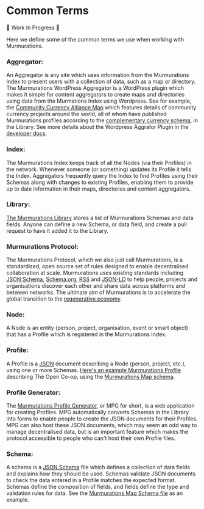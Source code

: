 # Common Terms

:construction: Work In Progress :construction:

Here we define some of the common terms we use when working with Murmurations.

### Aggregator:
An Aggregator is any site which uses information from the Murmurations Index to present users with a collection of data, such as a map or directory. The Murmurations WordPress Aggregator is a WordPress plugin which makes it simple for content aggregators to create maps and directories using data from the Murmations Index using Wordpress. See for example, the [Community Currency Alliance Map](https://map.currency.community/) which features details of community currency projects around the world, all of whom have published Murmurations profiles according to the [complementary currency schema](https://github.com/MurmurationsNetwork/MurmurationsLibrary/blob/main/schemas/complementary_currencies-v2.0.0.json), in the Library. See more details about the Wordpress Aggrator Plugin in the [developer docs](https://docs.murmurations.network/developers/wp-aggregator.html).

### Index:
The Murmurations Index keeps track of all the Nodes (via their Profiles) in the network. Whenever someone (or something) updates its Profile it tells the Index. Aggregators frequently query the Index to find Profiles using their Schemas along with changes to existing Profiles, enabling them to provide up to date information in their maps, directories and content aggregators.

### Library:
[The Murmurations Library](https://github.com/MurmurationsNetwork/MurmurationsLibrary) stores a list of Murmurations Schemas and data fields.
Anyone can define a new Schema, or data field, and create a pull request to have it added it to the Library.

### Murmurations Protocol:
The Murmurations Protocol, which we also just call Murmurations, is a standardised, open source set of rules designed to enable decentralised collaboration at scale. Murmurations uses existing standards including [JSON Schema](https://json-schema.org/), [Schema.org](https://schema.org/), [RSS](https://en.wikipedia.org/wiki/RSS) and [JSON-LD](https://json-ld.org/) to help people, projects and organisations discover each other and share data across platforms and between networks. The ultimate aim of Murmurations is to accelerate the global transition to the [regenerative economy](https://capitalinstitute.org/8-principles-regenerative-economy/).

### Node:
A Node is an entity (person, project, organisation, event or smart object) that has a Profile which is registered in the Murmurations Index.

### Profile:
A Profile is a [JSON](https://en.wikipedia.org/wiki/JSON) document describing a Node (person, project, etc.), using one or more Schemas. [Here's an example Murmurations Profile](https://www.open.coop/open.json) describing The Open Co-op, using the [Murmurations Map schema](https://github.com/MurmurationsNetwork/MurmurationsLibrary/blob/master/schemas/murmurations_map-v1.json).

### Profile Generator:
The [Murmurations Profile Generator](https://profiles.murmurations.network), or MPG for short, is a web application for creating Profiles. MPG automatically converts Schemas in the Library into forms to enable people to create the JSON documents for their Profiles. MPG can also host these JSON documents, which may seem an odd way to manage decentralised data, but is an important feature which makes the protocol accessible to people who can't host their own Profile files.

### Schema:
A schema is a [JSON Schema](https://json-schema.org/) file which defines a collection of data fields and explains how they should be used. Schemas validate JSON documents to check the data entered in a Profile matches the expected format. Schemas define the composition of fields, and fields define the type and validation rules for data. See the [Murmurations Map Schema file](https://github.com/MurmurationsNetwork/MurmurationsLibrary/blob/master/schemas/murmurations_map-v1.json) as an example. 
